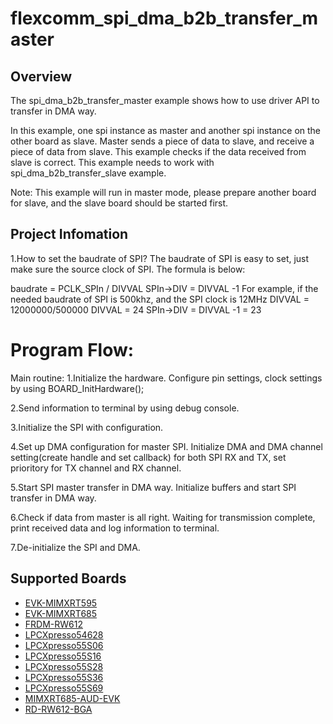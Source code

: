 # flexcomm_spi_dma_b2b_transfer_master

## Overview
The spi_dma_b2b_transfer_master example shows how to use driver API to transfer in DMA way.  

In this example, one spi instance as master and another spi instance on the other board as slave. 
Master sends a piece of data to slave, and receive a piece of data from slave. This example checks
if the data received from slave is correct. This example needs to work with spi_dma_b2b_transfer_slave 
example.

Note: This example will run in master mode, please prepare another board for slave, and the slave 
      board should be started first.

## Project Infomation
1.How to set the baudrate of SPI?
  The baudrate of SPI is easy to set, just make sure the source clock of SPI.
  The formula is below:
  
  baudrate = PCLK_SPIn / DIVVAL
  SPIn->DIV = DIVVAL -1
  For example, if the needed baudrate of SPI is 500khz, and the SPI clock is 12MHz
  DIVVAL = 12000000/500000
  DIVVAL = 24
  SPIn->DIV = DIVVAL -1 = 23

Program Flow:
============= 
Main routine:
  1.Initialize the hardware.
	Configure pin settings, clock settings by using BOARD_InitHardware();
	
  2.Send information to terminal by using debug console.
	
  3.Initialize the SPI with configuration.
	
  4.Set up DMA configuration for master SPI.
    Initialize DMA and DMA channel setting(create handle and set callback) for both
    SPI RX and TX, set prioritory for TX channel and RX channel.
	
  5.Start SPI master transfer in DMA way.
    Initialize buffers and start SPI transfer in DMA way.
	
  6.Check if data from master is all right.
    Waiting for transmission complete, print received data and log information to terminal.
  
  7.De-initialize the SPI and DMA.

## Supported Boards
- [EVK-MIMXRT595](../../../../../_boards/evkmimxrt595/driver_examples/spi/dma_b2b_transfer/master/example_board_readme.md)
- [EVK-MIMXRT685](../../../../../_boards/evkmimxrt685/driver_examples/spi/dma_b2b_transfer/master/example_board_readme.md)
- [FRDM-RW612](../../../../../_boards/frdmrw612/driver_examples/spi/dma_b2b_transfer/master/example_board_readme.md)
- [LPCXpresso54628](../../../../../_boards/lpcxpresso54628/driver_examples/spi/dma_b2b_transfer/master/example_board_readme.md)
- [LPCXpresso55S06](../../../../../_boards/lpcxpresso55s06/driver_examples/spi/dma_b2b_transfer/master/example_board_readme.md)
- [LPCXpresso55S16](../../../../../_boards/lpcxpresso55s16/driver_examples/spi/dma_b2b_transfer/master/example_board_readme.md)
- [LPCXpresso55S28](../../../../../_boards/lpcxpresso55s28/driver_examples/spi/dma_b2b_transfer/master/example_board_readme.md)
- [LPCXpresso55S36](../../../../../_boards/lpcxpresso55s36/driver_examples/spi/dma_b2b_transfer/master/example_board_readme.md)
- [LPCXpresso55S69](../../../../../_boards/lpcxpresso55s69/driver_examples/spi/dma_b2b_transfer/master/example_board_readme.md)
- [MIMXRT685-AUD-EVK](../../../../../_boards/mimxrt685audevk/driver_examples/spi/dma_b2b_transfer/master/example_board_readme.md)
- [RD-RW612-BGA](../../../../../_boards/rdrw612bga/driver_examples/spi/dma_b2b_transfer/master/example_board_readme.md)
